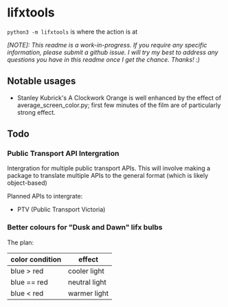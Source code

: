# lifxtools

`python3 -m lifxtools` is where the action is at

_[NOTE]: This readme is a work-in-progress. If you require any specific information, please submit a github issue. I will try my best to address any questions you have in this readme once I get the chance. Thanks! :)_

## Notable usages
- Stanley Kubrick's A Clockwork Orange is well enhanced by the effect of average_screen_color.py; first few minutes of the film are of particularly strong effect.

## Todo
### Public Transport API Intergration
Intergration for multiple public transport APIs. This will involve making a package to translate multiple APIs to the general format (which is likely object-based)

Planned APIs to intergrate:
- PTV (Public Transport Victoria)

### Better colours for "Dusk and Dawn" lifx bulbs
The plan:

| color condition | effect        |
| ---             | ---           |
| blue > red      | cooler light  |
| blue == red     | neutral light |
| blue < red      | warmer light  |
